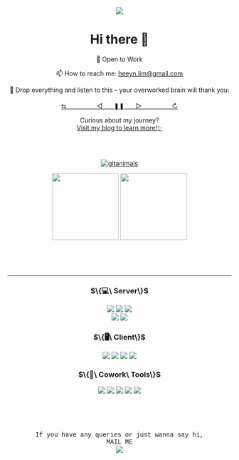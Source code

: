 <div align="center">
  
<!--header--> 
<img src="https://capsule-render.vercel.app/api?type=venom&color=0:8871e5,100:b678c4&stroke=b678c4&height=300&section=header&text=Heeyoun%20Lim&fontSize=70" />

  <h1>Hi there 👋</h1>
  <p>🌱 Open to Work</p>
  <p>📫 How to reach me: <a href="mailto:heeyn.lim@gmail.com">heeyn.lim@gmail.com</a></p>

  <!-- YouTube link -->
  <p>🎵 Drop everything and listen to this – your overworked brain will thank you:
    <br>
    <br>
    <a href="https://youtu.be/rtKNkm8DevU?si=TJjRH3qpRtBt1oMx" target="_blank">⇆ㅤㅤㅤㅤㅤ ◁ㅤㅤ❚❚ㅤㅤ▷ ㅤㅤㅤㅤㅤ↻ </a>
    <br>
    
  </p>

  <p>
    Curious about my journey?  
    <br>
    <a href="https://readyoun.tistory.com/" target="_blank">Visit my blog to learn more!✨</a>
  </p>

<br>
<br>

  <!-- GitAnimals -->
  [![gitanimals](https://render.gitanimals.org/farms/ready-oun)](https://github.com/devxb/gitanimals)
  
<!-- stats and langs -->
<p align="center">
  <!-- GitHub Stats -->
  <img height=150 align="center" src="https://github-readme-stats.vercel.app/api?username=ready-oun&count_private=true&include_all_commits=true&show_icons=true&bg_color=00000000"/>

  <!-- Top Langs -->
  <a href="https://github.com/ready-oun/github-readme-stats">
    <img height=150 align="center" src="https://github-readme-stats.vercel.app/api/top-langs/?username=ready-oun&hide=Jupyter%20Notebook&count_private=true&layout=compact&langs_count=15&card_width=320&title_color=7da1ee&text_color=7da1ee&bg_color=00000000&hide_border=false"/>
  </a>
</p>

<!-- Snake Animation of Contributions
![Snake animation](https://raw.githubusercontent.com/ready-oun/ready-oun/output/github-contribution-grid-snake-dark.svg)


<picture>  
  <source media="(prefers-color-scheme: dark)" srcset="https://raw.githubusercontent.com/ready-oun/ready-oun/output/github-snake-dark.svg" />
  <source media="(prefers-color-scheme: light)" srcset="https://raw.githubusercontent.com/ready-oun/ready-oun/output/github-snake.svg" />
  <img alt="github-snake" src="https://raw.githubusercontent.com/<github_user>/<repository>/output/github-snake.svg" />
</picture>
-->

  <br>
  <br>
  <br>
  
  ---
  
  <h3>$\{💻\ Server\}$</h3>
    <img src="https://img.shields.io/badge/java-007396?style=for-the-badge&logo=OpenJDK&logoColor=white"> 
    <img src="https://img.shields.io/badge/spring-%236DB33F.svg?style=for-the-badge&logo=spring&logoColor=white"/>
    <img src="https://img.shields.io/badge/MySQL-00000F?style=for-the-badge&logo=mysql&logoColor=white"/>
    <br>
    <img src="https://img.shields.io/badge/docker-%230db7ed.svg?style=for-the-badge&logo=docker&logoColor=white"/> 
    <img src="https://img.shields.io/badge/Amazon_AWS-232F3E?style=for-the-badge&logo=amazon-aws&logoColor=white"/>


<!--     <img src="https://img.shields.io/badge/Django-092E20?style=for-the-badge&logo=django&logoColor=white"/> -->
<!--     <img src="https://img.shields.io/badge/Flask-000000?style=for-the-badge&logo=flask&logoColor=white"/> -->
<!--     <img src="https://img.shields.io/badge/Python-3776AB?style=for-the-badge&logo=python&logoColor=white"/> -->

  <br>
  
  <h3>$\{🖥️\ Client\}$</h3>
    <img src="https://img.shields.io/badge/react-61DAFB?style=for-the-badge&logo=react&logoColor=black"> 
    <img src="https://img.shields.io/badge/HTML-239120?style=for-the-badge&logo=html5&logoColor=white"/>
    <img src="https://img.shields.io/badge/CSS-239120?&style=for-the-badge&logo=css3&logoColor=white"/>
    <img src="https://img.shields.io/badge/bootstrap-7952B3?style=for-the-badge&logo=bootstrap&logoColor=white"/>
<!--     <img src="https://img.shields.io/badge/JavaScript-F7DF1E?style=for-the-badge&logo=JavaScript&logoColor=white"/> -->

  
  <h3>$\{🤲\ Cowork\ Tools\}$</h3>
    <img src="https://img.shields.io/badge/github-%23121011.svg?style=for-the-badge&logo=github&logoColor=white"/>
    <img src="https://img.shields.io/badge/Slack-4A154B?style=for-the-badge&logo=slack&logoColor=white"/>
    <img src="https://img.shields.io/badge/Discord-7289DA?style=for-the-badge&logo=discord&logoColor=white"/>
    <img src="https://img.shields.io/badge/Zoom-2D8CFF?style=for-the-badge&logo=zoom&logoColor=white"/>
    <img src="https://img.shields.io/badge/Notion-000000?style=for-the-badge&logo=notion&logoColor=white"/>
  <br>
  <br>
  <br>
  <br>


<!--footer-->
  <br>
  <p style="font-family: 'Courier New', monospace;">
    If you have any queries or just wanna say hi, 
    <br>MAIL ME
    <br>
  <a href="mailto:heeyn.lim@gmail.com">
      <img src="https://img.shields.io/badge/Gmail-D14836?style=for-the-badge&logo=gmail&logoColor=white" />
  </a></p>
</div>




